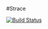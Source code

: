 #Strace

[![Build Status](https://travis-ci.org/adjivas/strace.svg?branch=master)](https://travis-ci.org/adjivas/strace)
